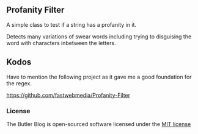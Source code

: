 ## Profanity Filter

A simple class to test if a string has a profanity in it.

Detects many variations of swear words including trying to disguising the word with characters inbetween the letters.

## Kodos

Have to mention the following project as it gave me a good foundation for the regex.

https://github.com/fastwebmedia/Profanity-Filter

### License

The Butler Blog is open-sourced software licensed under the [MIT license](http://opensource.org/licenses/MIT)
